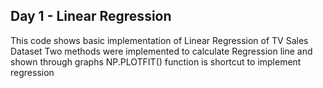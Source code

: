 ## Day 1 - Linear Regression

This code shows basic implementation of Linear Regression of TV Sales Dataset
Two methods were implemented to calculate Regression line and shown through graphs
NP.PLOTFIT() function is shortcut to implement regression